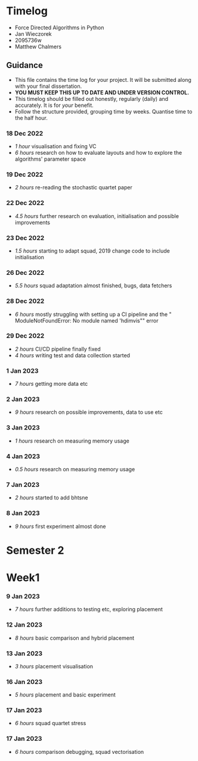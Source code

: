 # Timelog

* Force Directed Algorithms in Python
* Jan Wieczorek
* 2095736w
* Matthew Chalmers

## Guidance

* This file contains the time log for your project. It will be submitted along with your final dissertation.
* **YOU MUST KEEP THIS UP TO DATE AND UNDER VERSION CONTROL.**
* This timelog should be filled out honestly, regularly (daily) and accurately. It is for *your* benefit.
* Follow the structure provided, grouping time by weeks.  Quantise time to the half hour.




### 18 Dec 2022
* *1 hour* visualisation and fixing VC
* *6 hours* research on how to evaluate layouts and how to explore the algorithms' parameter space

### 19 Dec 2022
* *2 hours* re-reading the stochastic quartet paper 

### 22 Dec 2022
* *4.5 hours* further research on evaluation, initialisation and possible improvements

### 23 Dec 2022
* *1.5 hours* starting to adapt squad, 2019 change code to include initialisation

### 26 Dec 2022
* *5.5 hours* squad adaptation almost finished, bugs, data fetchers

### 28 Dec 2022
* *6 hours* mostly struggling with setting up a CI pipeline and the " ModuleNotFoundError: No module named 'hdimvis"" error

### 29 Dec 2022
* *2 hours* CI/CD pipeline finally fixed
* *4 hours* writing test and data collection started

### 1 Jan 2023
* *7 hours* getting more data etc

### 2 Jan 2023
* *9 hours* research on possible improvements, data to use etc

### 3 Jan 2023
* *1 hours* research on measuring memory usage

### 4 Jan 2023
* *0.5 hours* research on measuring memory usage

### 7 Jan 2023
* *2 hours* started to add bhtsne

### 8 Jan 2023
* *9 hours* first experiment almost done

# Semester 2
# Week1

### 9 Jan 2023
* *7 hours* further additions to testing etc, exploring placement 

### 12 Jan 2023
* *8 hours*  basic comparison and hybrid placement

### 13 Jan 2023
* *3 hours*   placement visualisation

### 16 Jan 2023
* *5 hours*   placement and basic experiment

### 17 Jan 2023
* *6 hours*   squad quartet stress

### 17 Jan 2023
* *6 hours*   comparison debugging, squad vectorisation 

